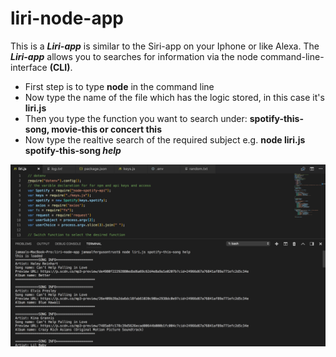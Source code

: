 # liri-node-app

This is a **_Liri-app_** is similar to the Siri-app on your Iphone or like Alexa. 
The **_Liri-app_** allows you to searches for information via the node command-line-interface **(CLI)**. 
-  First step is to type **node** in the command line
-  Now type the name of the file which has the logic stored, in this case it's **liri.js**
-  Then you type the function you want to search under: **spotify-this-song, movie-this or concert this**
-  Now type the realtive search of the required subject e.g. **node liri.js spotify-this-song _help_**

<img src="images/liri-node-app screen shot 2.png" width=800> 
